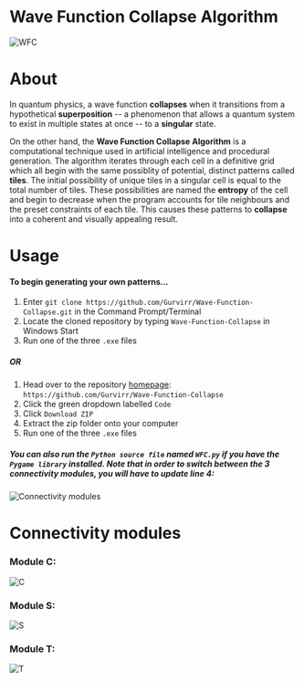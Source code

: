 # Wave Function Collapse Algorithm
![WFC](https://github.com/Gurvirr/Wave-Function-Collapse/assets/99685253/38dd3c3f-5120-4cde-8d66-8e03273abbf1)

# About
In quantum physics, a wave function **collapses** when it transitions from a hypothetical **superposition** -- a phenomenon that allows a quantum system to exist in multiple states at once -- to a **singular** state. 

On the other hand, the **Wave Function Collapse Algorithm** is a computational technique used in artificial intelligence and procedural generation. The algorithm iterates through each cell in a definitive grid which all begin with the same possiblity of potential, distinct patterns called **tiles**. The initial possibility of unique tiles in a singular cell is equal to the total number of tiles. These possibilities are named the **entropy** of the cell and begin to decrease when the program accounts for tile neighbours and the preset constraints of each tile. This causes these patterns to **collapse** into a coherent and visually appealing result.

# Usage
#### To begin generating your own patterns...
1. Enter  `git clone https://github.com/Gurvirr/Wave-Function-Collapse.git` in the Command Prompt/Terminal
2. Locate the cloned repository by typing `Wave-Function-Collapse` in Windows Start
3. Run one of the three `.exe` files

##### OR

1. Head over to the repository [homepage](https://github.com/Gurvirr/Wave-Function-Collapse "homepage"): `https://github.com/Gurvirr/Wave-Function-Collapse` 
2. Click the green dropdown labelled `Code`
3. Click `Download ZIP`
4. Extract the zip folder onto your computer
5. Run one of the three `.exe` files


##### You can also run the `Python source file` named `WFC.py` if you have the `Pygame library` installed. Note that in order to switch between the 3 connectivity modules, you will have to update line 4:
![Connectivity modules](https://github.com/Gurvirr/Wave-Function-Collapse/assets/99685253/e4685f11-44a9-4e16-b3aa-ca506ca80d01)

# Connectivity modules
### Module C:
![C](https://github.com/Gurvirr/Wave-Function-Collapse/assets/99685253/a616154a-cf8b-488d-a377-cdcfd84eb172)

### Module S:
![S](https://github.com/Gurvirr/Wave-Function-Collapse/assets/99685253/5b6b191f-4110-4446-9469-79cbc4ada0b9)

### Module T:
![T](https://github.com/Gurvirr/Wave-Function-Collapse/assets/99685253/a4c2e6fc-76bb-4499-995a-2dfe346eeeba)
